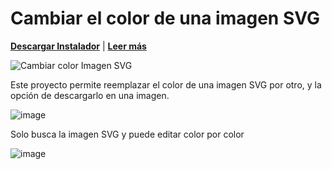 # Cambiar el color de una imagen SVG

[**Descargar Instalador**](https://github.com/JuanDiegogit/CambiarColorImagenSVG/files/6467763/ImagenSVG.zip) | [**Leer más**](https://dev.to/juandiego/como-cambiar-el-color-de-una-imagen-svg-en-c-1j5m)

![Cambiar color Imagen SVG](https://user-images.githubusercontent.com/65135568/118011367-8f03ad00-b315-11eb-8920-de40a7f49f3c.png)




Este proyecto permite reemplazar el color de una imagen SVG por otro, y la opción de descargarlo en una imagen.

![image](https://user-images.githubusercontent.com/65135568/117901905-f11ace80-b291-11eb-9c72-e710ba5e67f3.png)

Solo busca la imagen SVG y puede editar color por color

![image](https://user-images.githubusercontent.com/65135568/117901971-1c052280-b292-11eb-895e-00f5c8626dae.png)



